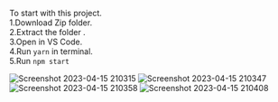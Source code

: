 To start with this project.\
1.Download Zip folder.\
2.Extract the folder .\
3.Open in VS Code.\
4.Run `yarn` in terminal.\
5.Run `npm start`

![Screenshot 2023-04-15 210315](https://user-images.githubusercontent.com/120161720/232233819-a1127b12-85da-40e3-8cb5-2bd4cca9fe59.png)
![Screenshot 2023-04-15 210347](https://user-images.githubusercontent.com/120161720/232233822-c46f185f-a3c0-41a5-9cdb-b71d88b5b18a.png)
![Screenshot 2023-04-15 210358](https://user-images.githubusercontent.com/120161720/232233824-b8e529df-9094-45dc-8eb7-9885b5a69b3a.png)
![Screenshot 2023-04-15 210408](https://user-images.githubusercontent.com/120161720/232233832-ea1f04fb-8507-4e8a-9ee1-6432e5ed4d5e.png)
